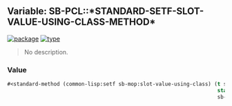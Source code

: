 ## Variable: SB-PCL::\*STANDARD-SETF-SLOT-VALUE-USING-CLASS-METHOD\*
[![package](https://img.shields.io/badge/Package-SB--PCL-5f9ea0.svg?style=social&colorA=999999)](../) [![type](https://img.shields.io/badge/Type-Variable-5f9ea0.svg?style=social&colorA=999999)](../#variable) 

> No description.

### Value
```cl
#<standard-method (common-lisp:setf sb-mop:slot-value-using-class) (t sb-pcl::std-class
                                                                    standard-object
                                                                    sb-mop:standard-effective-slot-definition) {10005a9b33}>
```
